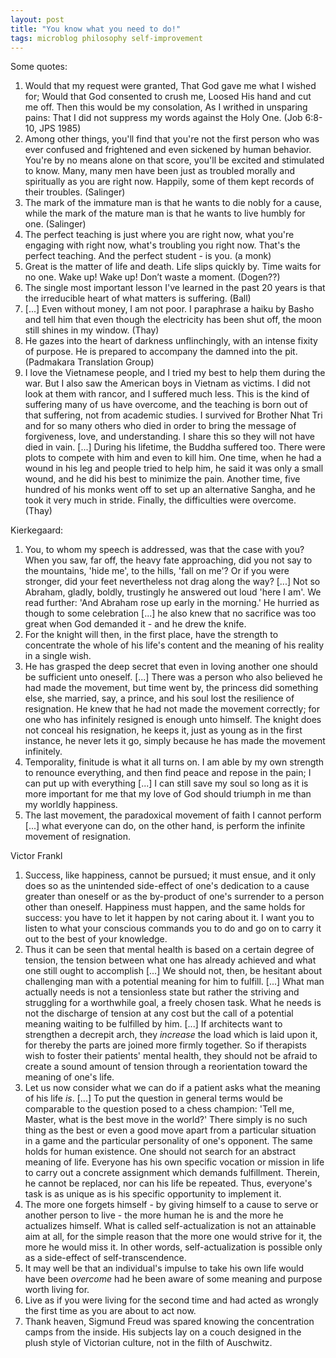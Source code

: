 ```yaml
---
layout: post
title: "You know what you need to do!"
tags: microblog philosophy self-improvement
---
```

Some quotes:
1. Would that my request were granted, That God gave me what I wished for; Would that God consented to crush me, Loosed His hand and cut me off. Then this would be my consolation, As I writhed in unsparing pains: That I did not suppress my words against the Holy One. (Job 6:8-10, JPS 1985)
2. Among other things, you'll find that you're not the first person who was ever confused and frightened and even sickened by human behavior. You're by no means alone on that score, you'll be excited and stimulated to know. Many, many men have been just as troubled morally and spiritually as you are right now. Happily, some of them kept records of their troubles. (Salinger)
3. The mark of the immature man is that he wants to die nobly for a cause, while the mark of the mature man is that he wants to live humbly for one. (Salinger)
4. The perfect teaching is just where you are right now, what you're engaging with right now, what's troubling you right now. That's the perfect teaching. And the perfect student - is you. (a monk)
5. Great is the matter of life and death. Life slips quickly by. Time waits for no one. Wake up! Wake up! Don’t waste a moment. (Dogen??)
6. The single most important lesson I've learned in the past 20 years is that the irreducible heart of what matters is suffering. (Ball)
7. [...] Even without money, I am not poor. I paraphrase a haiku by Basho and tell him that even though the electricity has been shut off, the moon still shines in my window. (Thay)
8. He gazes into the heart of darkness unflinchingly, with an intense fixity of purpose. He is prepared to accompany the damned into the pit. (Padmakara Translation Group)
9. I love the Vietnamese people, and I tried my best to help them during the war. But I also saw the American boys in Vietnam as victims. I did not look at them with rancor, and I suffered much less. This is the kind of suffering many of us have overcome, and the teaching is born out of that suffering, not from academic studies. I survived for Brother Nhat Tri and for so many others who died in order to bring the message of forgiveness, love, and understanding. I share this so they will not have died in vain. [...] During his lifetime, the Buddha suffered too. There were plots to compete with him and even to kill him. One time, when he had a wound in his leg and people tried to help him, he said it was only a small wound, and he did his best to minimize the pain. Another time, five hundred of his monks went off to set up an alternative Sangha, and he took it very much in stride. Finally, the difficulties were overcome. (Thay)

Kierkegaard:
1. You, to whom my speech is addressed, was that the case with you? When you saw, far off, the heavy fate approaching, did you not say to the mountains, 'hide me', to the hills, 'fall on me'? Or if you were stronger, did your feet nevertheless not drag along the way? [...] Not so Abraham, gladly, boldly, trustingly he answered out loud 'here I am'. We read further: 'And Abraham rose up early in the morning.' He hurried as though to some celebration [...] he also knew that no sacrifice was too great when God demanded it - and he drew the knife.
2. For the knight will then, in the first place, have the strength to concentrate the whole of his life's content and the meaning of his reality in a single wish.
3. He has grasped the deep secret that even in loving another one should be sufficient unto oneself. [...] There was a person who also believed he had made the movement, but time went by, the princess did something else, she married, say, a prince, and his soul lost the resilience of resignation. He knew that he had not made the movement correctly; for one who has infinitely resigned is enough unto himself. The knight does not conceal his resignation, he keeps it, just as young as in the first instance, he never lets it go, simply because he has made the movement infinitely.
4. Temporality, finitude is what it all turns on. I am able by my own strength to renounce everything, and then find peace and repose in the pain; I can put up with everything [...] I can still save my soul so long as it is more important for me that my love of God should triumph in me than my worldly happiness.
5. The last movement, the paradoxical movement of faith I cannot perform [...] what everyone can do, on the other hand, is perform the infinite movement of resignation.

Victor Frankl
1. Success, like happiness, cannot be pursued; it must ensue, and it only does so as the unintended side-effect of one's dedication to a cause greater than oneself or as the by-product of one's surrender to a person other than oneself. Happiness must happen, and the same holds for success: you have to let it happen by not caring about it. I want you to listen to what your conscious commands you to do and go on to carry it out to the best of your knowledge.
2. Thus it can be seen that mental health is based on a certain degree of tension, the tension between what one has already achieved and what one still ought to accomplish [...] We should not, then, be hesitant about challenging man with a potential meaning for him to fulfill. [...] What man actually needs is not a tensionless state but rather the striving and struggling for a worthwhile goal, a freely chosen task. What he needs is not the discharge of tension at any cost but the call of a potential meaning waiting to be fulfilled by him. [...] If architects want to strengthen a decrepit arch, they *increase* the load which is laid upon it, for thereby the parts are joined more firmly together. So if therapists wish to foster their patients' mental health, they should not be afraid to create a sound amount of tension through a reorientation toward the meaning of one's life.
3. Let us now consider what we can do if a patient asks what the meaning of his life *is*. [...] To put the question in general terms would be comparable to the question posed to a chess champion: 'Tell me, Master, what is the best move in the world?' There simply is no such thing as the best or even a good move apart from a particular situation in a game and the particular personality of one's opponent. The same holds for human existence. One should not search for an abstract meaning of life. Everyone has his own specific vocation or mission in life to carry out a concrete assignment which demands fulfillment. Therein, he cannot be replaced, nor can his life be repeated. Thus, everyone's task is as unique as is his specific opportunity to implement it.
4. The more one forgets himself - by giving himself to a cause to serve or another person to live - the more human he is and the more he actualizes himself. What is called self-actualization is not an attainable aim at all, for the simple reason that the more one would strive for it, the more he would miss it. In other words, self-actualization is possible only as a side-effect of self-transcendence.
5. It may well be that an individual's impulse to take his own life would have been *overcome* had he been aware of some meaning and purpose worth living for.
6. Live as if you were living for the second time and had acted as wrongly the first time as you are about to act now.
7. Thank heaven, Sigmund Freud was spared knowing the concentration camps from the inside. His subjects lay on a couch designed in the plush style of Victorian culture, not in the filth of Auschwitz.

